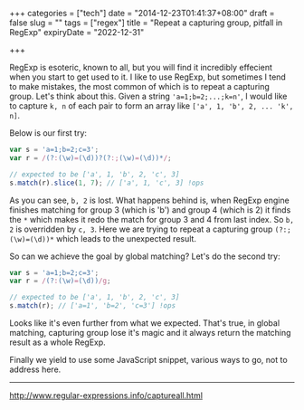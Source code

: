 +++
categories = ["tech"]
date = "2014-12-23T01:41:37+08:00"
draft = false
slug = ""
tags = ["regex"]
title = "Repeat a capturing group, pitfall in RegExp"
expiryDate = "2022-12-31"

+++

RegExp is esoteric, known to all, but you will find it incredibly effecient when you start to get used to it. I like to use RegExp, but sometimes I tend to make mistakes, the most common of which is to repeat a capturing group. Let's think about this. Given a string `'a=1;b=2;...;k=n'`, I would like to capture `k, n` of each pair to form an array like `['a', 1, 'b', 2, ... 'k', n]`.

<span class="more"></span>

Below is our first try:

```javascript
var s = 'a=1;b=2;c=3';
var r = /(?:(\w)=(\d))?(?:;(\w)=(\d))*/;

// expected to be ['a', 1, 'b', 2, 'c', 3]
s.match(r).slice(1, 7); // ['a', 1, 'c', 3] !ops
```

As you can see, `b, 2` is lost. What happens behind is, when RegExp engine finishes matching for group 3 (which is 'b') and group 4 (which is 2) it finds the `*` which makes it redo the match for group 3 and 4 from last index. So `b, 2` is overridden by `c, 3`. Here we are trying to repeat a capturing group `(?:;(\w)=(\d))*` which leads to the unexpected result.

So can we achieve the goal by global matching? Let's do the second try:
```javascript
var s = 'a=1;b=2;c=3';
var r = /(?:(\w)=(\d))/g;

// expected to be ['a', 1, 'b', 2, 'c', 3]
s.match(r); // ['a=1', 'b=2', 'c=3'] !ops
```
Looks like it's even further from what we expected. That's true, in global matching, capturing group lose it's magic and it always return the matching result as a whole RegExp.

Finally we yield to use some JavaScript snippet, various ways to go, not to address here.

---
http://www.regular-expressions.info/captureall.html
